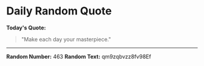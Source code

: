 # Daily Random Quote

**Today's Quote:**
> "Make each day your masterpiece."

---

**Random Number:** 463
**Random Text:** qm9zqbvzz8fv98Ef
